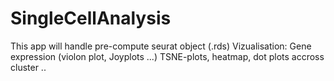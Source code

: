 # SingleCellAnalysis

This app will handle pre-compute seurat object (.rds)
Vizualisation: Gene expression (violon plot, Joyplots ...)
TSNE-plots, heatmap, dot plots accross cluster ..
